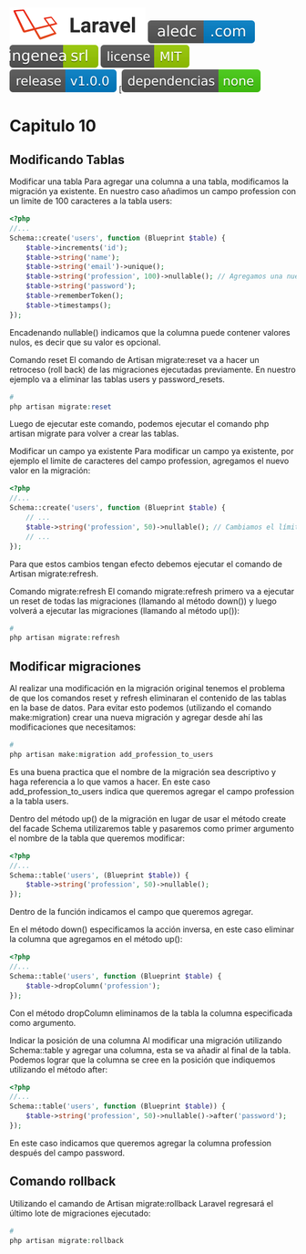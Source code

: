 ![Laravel](https://raw.githubusercontent.com/aledc7/Laravel/master/pirullo.png "Aledc.com")
[![aledc.com](https://github.com/aledc7/Scrum-Certification/blob/master/recursos/aledc.com.svg)](https://aledc.com)
[![ingenea.com.ar](https://github.com/aledc7/Scrum-Certification/blob/master/recursos/ingenea.svg)](http://ingenea.com.ar)
[![License](https://github.com/aledc7/Scrum-Certification/blob/master/recursos/mit-license.svg)](https://aledc.com)
[![GitHub release](https://github.com/aledc7/Scrum-Certification/blob/master/recursos/release.svg)](https://aledc.com)
[![Dependencies](https://github.com/aledc7/Scrum-Certification/blob/master/recursos/dependencias-none.svg)

# Capitulo 10
## Modificando Tablas


Modificar una tabla
Para agregar una columna a una tabla, modificamos la migración ya existente. En nuestro caso añadimos un campo profession con un limite de 100 caracteres a la tabla users:
```php
<?php
//...
Schema::create('users', function (Blueprint $table) {
    $table->increments('id');
    $table->string('name');
    $table->string('email')->unique();  
    $table->string('profession', 100)->nullable(); // Agregamos una nueva columna
    $table->string('password');
    $table->rememberToken();
    $table->timestamps();
});
```

Encadenando nullable() indicamos que la columna puede contener valores nulos, es decir que su valor es opcional.

Comando reset
El comando de Artisan migrate:reset va a hacer un retroceso (roll back) de las migraciones ejecutadas previamente. En nuestro ejemplo va a eliminar las tablas users y password_resets.

```php
#
php artisan migrate:reset
```
Luego de ejecutar este comando, podemos ejecutar el comando php artisan migrate para volver a crear las tablas.

Modificar un campo ya existente
Para modificar un campo ya existente, por ejemplo el limite de caracteres del campo profession, agregamos el nuevo valor en la migración:

```php
<?php
//...
Schema::create('users', function (Blueprint $table) {
    // ...
    $table->string('profession', 50)->nullable(); // Cambiamos el límite de 100 a 50
    // ...
});
```

Para que estos cambios tengan efecto debemos ejecutar el comando de Artisan migrate:refresh.

Comando migrate:refresh
El comando migrate:refresh primero va a ejecutar un reset de todas las migraciones (llamando al método down()) y luego volverá a ejecutar las migraciones (llamando al método up()):

```php
#
php artisan migrate:refresh
```

## Modificar migraciones
Al realizar una modificación en la migración original tenemos el problema de que los comandos reset y refresh eliminaran el contenido de las tablas en la base de datos. Para evitar esto podemos (utilizando el comando make:migration) crear una nueva migración y agregar desde ahí las modificaciones que necesitamos:

```php
#
php artisan make:migration add_profession_to_users
```

Es una buena practica que el nombre de la migración sea descriptivo y haga referencia a lo que vamos a hacer. En este caso add_profession_to_users indica que queremos agregar el campo profession a la tabla users.

Dentro del método up() de la migración en lugar de usar el método create del facade Schema utilizaremos table y pasaremos como primer argumento el nombre de la tabla que queremos modificar:

```php
<?php
//...
Schema::table('users', (Blueprint $table)) {
    $table->string('profession', 50)->nullable();
});
```

Dentro de la función indicamos el campo que queremos agregar.

En el método down() especificamos la acción inversa, en este caso eliminar la columna que agregamos en el método up():

```php
<?php
//...
Schema::table('users', function (Blueprint $table) {
    $table->dropColumn('profession');
});
```

Con el método dropColumn eliminamos de la tabla la columna especificada como argumento.

Indicar la posición de una columna
Al modificar una migración utilizando Schema::table y agregar una columna, esta se va añadir al final de la tabla. Podemos lograr que la columna se cree en la posición que indiquemos utilizando el método after:

```php
<?php
//...
Schema::table('users', function (Blueprint $table)) {
    $table->string('profession', 50)->nullable()->after('password');
});
```

En este caso indicamos que queremos agregar la columna profession después del campo password.

## Comando rollback
Utilizando el camando de Artisan migrate:rollback Laravel regresará el último lote de migraciones ejecutado:

```php
#
php artisan migrate:rollback
```





